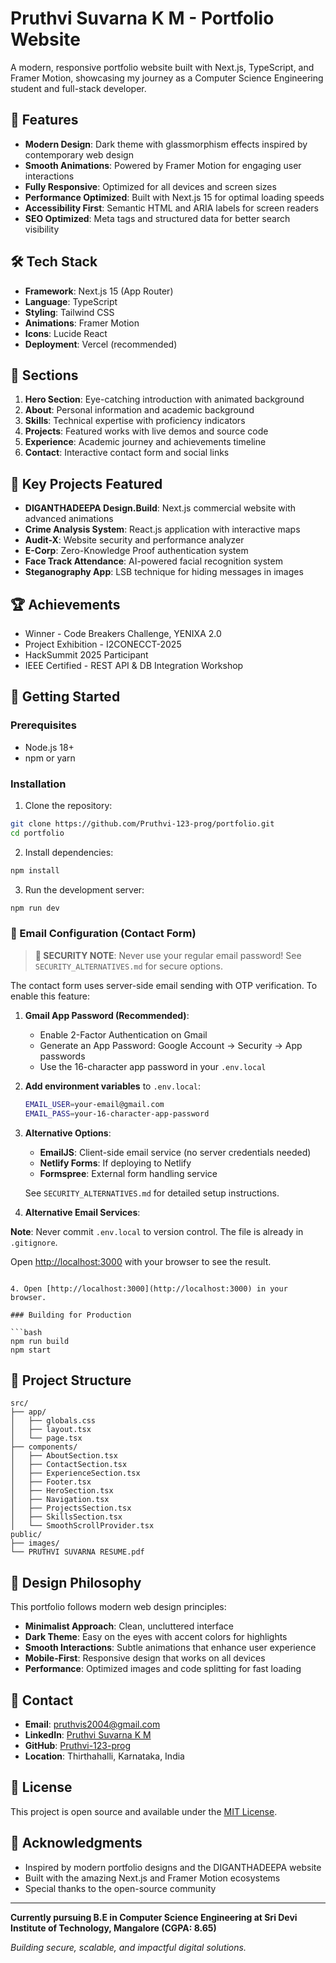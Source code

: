 # Pruthvi Suvarna K M - Portfolio Website

A modern, responsive portfolio website built with Next.js, TypeScript, and Framer Motion, showcasing my journey as a Computer Science Engineering student and full-stack developer.

## 🚀 Features

- **Modern Design**: Dark theme with glassmorphism effects inspired by contemporary web design
- **Smooth Animations**: Powered by Framer Motion for engaging user interactions
- **Fully Responsive**: Optimized for all devices and screen sizes
- **Performance Optimized**: Built with Next.js 15 for optimal loading speeds
- **Accessibility First**: Semantic HTML and ARIA labels for screen readers
- **SEO Optimized**: Meta tags and structured data for better search visibility

## 🛠️ Tech Stack

- **Framework**: Next.js 15 (App Router)
- **Language**: TypeScript
- **Styling**: Tailwind CSS
- **Animations**: Framer Motion
- **Icons**: Lucide React
- **Deployment**: Vercel (recommended)

## 📱 Sections

1. **Hero Section**: Eye-catching introduction with animated background
2. **About**: Personal information and academic background
3. **Skills**: Technical expertise with proficiency indicators
4. **Projects**: Featured works with live demos and source code
5. **Experience**: Academic journey and achievements timeline
6. **Contact**: Interactive contact form and social links

## 🎯 Key Projects Featured

- **DIGANTHADEEPA Design.Build**: Next.js commercial website with advanced animations
- **Crime Analysis System**: React.js application with interactive maps
- **Audit-X**: Website security and performance analyzer
- **E-Corp**: Zero-Knowledge Proof authentication system
- **Face Track Attendance**: AI-powered facial recognition system
- **Steganography App**: LSB technique for hiding messages in images

## 🏆 Achievements

- Winner - Code Breakers Challenge, YENIXA 2.0
- Project Exhibition - I2CONECCT-2025
- HackSummit 2025 Participant
- IEEE Certified - REST API & DB Integration Workshop

## 🚀 Getting Started

### Prerequisites

- Node.js 18+ 
- npm or yarn

### Installation

1. Clone the repository:
```bash
git clone https://github.com/Pruthvi-123-prog/portfolio.git
cd portfolio
```

2. Install dependencies:
```bash
npm install
```

3. Run the development server:
```bash
npm run dev
```

### 📧 Email Configuration (Contact Form)

> **🔐 SECURITY NOTE**: Never use your regular email password! See `SECURITY_ALTERNATIVES.md` for secure options.

The contact form uses server-side email sending with OTP verification. To enable this feature:

1. **Gmail App Password (Recommended)**:
   - Enable 2-Factor Authentication on Gmail
   - Generate an App Password: Google Account → Security → App passwords
   - Use the 16-character app password in your `.env.local`

2. **Add environment variables** to `.env.local`:
   ```bash
   EMAIL_USER=your-email@gmail.com
   EMAIL_PASS=your-16-character-app-password
   ```

3. **Alternative Options**: 
   - **EmailJS**: Client-side email service (no server credentials needed)
   - **Netlify Forms**: If deploying to Netlify
   - **Formspree**: External form handling service
   
   See `SECURITY_ALTERNATIVES.md` for detailed setup instructions.

4. **Alternative Email Services**:

**Note**: Never commit `.env.local` to version control. The file is already in `.gitignore`.

Open [http://localhost:3000](http://localhost:3000) with your browser to see the result.
```

4. Open [http://localhost:3000](http://localhost:3000) in your browser.

### Building for Production

```bash
npm run build
npm start
```

## 📁 Project Structure

```
src/
├── app/
│   ├── globals.css
│   ├── layout.tsx
│   └── page.tsx
├── components/
│   ├── AboutSection.tsx
│   ├── ContactSection.tsx
│   ├── ExperienceSection.tsx
│   ├── Footer.tsx
│   ├── HeroSection.tsx
│   ├── Navigation.tsx
│   ├── ProjectsSection.tsx
│   ├── SkillsSection.tsx
│   └── SmoothScrollProvider.tsx
public/
├── images/
└── PRUTHVI SUVARNA RESUME.pdf
```

## 🎨 Design Philosophy

This portfolio follows modern web design principles:

- **Minimalist Approach**: Clean, uncluttered interface
- **Dark Theme**: Easy on the eyes with accent colors for highlights
- **Smooth Interactions**: Subtle animations that enhance user experience
- **Mobile-First**: Responsive design that works on all devices
- **Performance**: Optimized images and code splitting for fast loading

## 📧 Contact

- **Email**: pruthvis2004@gmail.com
- **LinkedIn**: [Pruthvi Suvarna K M](https://www.linkedin.com/in/pruthvi-suvarna-k-m)
- **GitHub**: [Pruthvi-123-prog](https://github.com/Pruthvi-123-prog)
- **Location**: Thirthahalli, Karnataka, India

## 📄 License

This project is open source and available under the [MIT License](LICENSE).

## 🙏 Acknowledgments

- Inspired by modern portfolio designs and the DIGANTHADEEPA website
- Built with the amazing Next.js and Framer Motion ecosystems
- Special thanks to the open-source community

---

**Currently pursuing B.E in Computer Science Engineering at Sri Devi Institute of Technology, Mangalore (CGPA: 8.65)**

*Building secure, scalable, and impactful digital solutions.*
